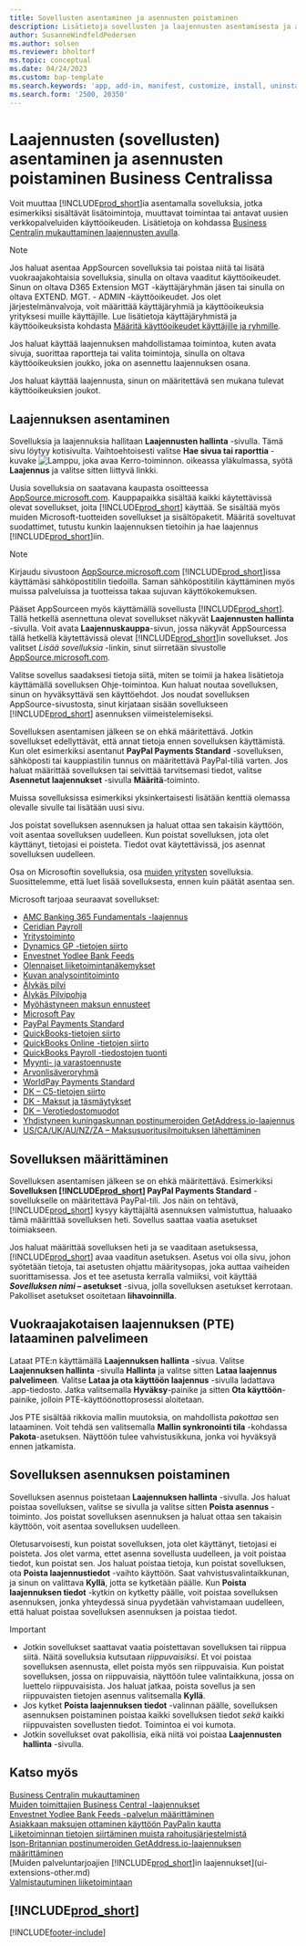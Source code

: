 ```yaml
---
title: Sovellusten asentaminen ja asennusten poistaminen
description: Lisätietoja sovellusten ja laajennusten asentamisesta ja asennusten poistamisesta Business Centralissa.
author: SusanneWindfeldPedersen
ms.author: solsen
ms.reviewer: bholtorf
ms.topic: conceptual
ms.date: 04/24/2023
ms.custom: bap-template
ms.search.keywords: 'app, add-in, manifest, customize, install, uninstall'
ms.search.form: '2500, 20350'
---
```


# <a name="install-and-uninstall-extensions-apps-in-business-central"></a><a name="install-and-uninstall-extensions-apps-in-business-central"></a>Laajennusten (sovellusten) asentaminen ja asennusten poistaminen Business Centralissa

Voit muuttaa [!INCLUDE[prod_short](includes/prod_short.md)]ia asentamalla sovelluksia, jotka esimerkiksi sisältävät lisätoimintoja, muuttavat toimintaa tai antavat uusien verkkopalveluiden käyttöoikeuden. Lisätietoja on kohdassa [Business Centralin mukauttaminen laajennusten avulla](ui-extensions.md).

> [!NOTE]
> Jos haluat asentaa AppSourcen sovelluksia tai poistaa niitä tai lisätä vuokraajakohtaisia sovelluksia, sinulla on oltava vaaditut käyttöoikeudet. Sinun on oltava D365 Extension MGT -käyttäjäryhmän jäsen tai sinulla on oltava EXTEND. MGT. - ADMIN -käyttöoikeudet. Jos olet järjestelmänvalvoja, voit määrittää käyttäjäryhmiä ja käyttöoikeuksia yrityksesi muille käyttäjille. Lue lisätietoja käyttäjäryhmistä ja käyttöoikeuksista kohdasta [Määritä käyttöoikeudet käyttäjille ja ryhmille](ui-define-granular-permissions.md).
>
> Jos haluat käyttää laajennuksen mahdollistamaa toimintoa, kuten avata sivuja, suorittaa raportteja tai valita toimintoja, sinulla on oltava käyttöoikeuksien joukko, joka on asennettu laajennuksen osana.

Jos haluat käyttää laajennusta, sinun on määritettävä sen mukana tulevat käyttöoikeuksien joukot.

## <a name="install-an-extension"></a><a name="install-an-extension"></a><a name="install"></a>Laajennuksen asentaminen

Sovelluksia ja laajennuksia hallitaan **Laajennusten hallinta** -sivulla. Tämä sivu löytyy kotisivulta. Vaihtoehtoisesti valitse **Hae sivua tai raporttia** -kuvake ![Lamppu, joka avaa Kerro-toiminnon.](media/ui-search/search_small.png "Kerro, mitä haluat tehdä") oikeassa yläkulmassa, syötä **Laajennus** ja valitse sitten liittyvä linkki.  

Uusia sovelluksia on saatavana kaupasta osoitteessa [AppSource.microsoft.com](https://go.microsoft.com/fwlink/?linkid=2081646). Kauppapaikka sisältää kaikki käytettävissä olevat sovellukset, joita [!INCLUDE[prod_short](includes/prod_short.md)] käyttää. Se sisältää myös muiden Microsoft-tuotteiden sovellukset ja sisältöpaketit. Määritä soveltuvat suodattimet, tutustu kunkin laajennuksen tietoihin ja hae laajennus [!INCLUDE[prod_short](includes/prod_short.md)]iin.  

> [!NOTE]  
> Kirjaudu sivustoon [AppSource.microsoft.com](https://appsource.microsoft.com/) [!INCLUDE[prod_short](includes/prod_short.md)]issa käyttämäsi sähköpostitilin tiedoilla. Saman sähköpostitilin käyttäminen myös muissa palveluissa ja tuotteissa takaa sujuvan käyttökokemuksen.  

Pääset AppSourceen myös käyttämällä sovellusta [!INCLUDE[prod_short](includes/prod_short.md)]. Tällä hetkellä asennettuna olevat sovellukset näkyvät **Laajennusten hallinta** -sivulla. Voit avata **Laajennuskauppa**-sivun, jossa näkyvät AppSourcessa tällä hetkellä käytettävissä olevat [!INCLUDE[prod_short](includes/prod_short.md)]in sovellukset. Jos valitset *Lisää sovelluksia* -linkin, sinut siirretään sivustolle [AppSource.microsoft.com](https://go.microsoft.com/fwlink/?linkid=2081646).  

Valitse sovellus saadaksesi tietoja siitä, miten se toimii ja hakea lisätietoja käyttämällä sovelluksen Ohje-toimintoa. Kun haluat noutaa sovelluksen, sinun on hyväksyttävä sen käyttöehdot. Jos noudat sovelluksen AppSource-sivustosta, sinut kirjataan sisään sovellukseen [!INCLUDE[prod_short](includes/prod_short.md)] asennuksen viimeistelemiseksi.  

Sovelluksen asentamisen jälkeen se on ehkä määritettävä. Jotkin sovellukset edellyttävät, että annat tietoja ennen sovelluksen käyttämistä. Kun olet esimerkiksi asentanut **PayPal Payments Standard** -sovelluksen, sähköposti tai kauppiastilin tunnus on määritettävä PayPal-tiliä varten. Jos haluat määrittää sovelluksen tai selvittää tarvitsemasi tiedot, valitse **Asennetut laajennukset** -sivulla **Määritä**-toiminto.  

Muissa sovelluksissa esimerkiksi yksinkertaisesti lisätään kenttiä olemassa olevalle sivulle tai lisätään uusi sivu.

Jos poistat sovelluksen asennuksen ja haluat ottaa sen takaisin käyttöön, voit asentaa sovelluksen uudelleen. Kun poistat sovelluksen, jota olet käyttänyt, tietojasi ei poisteta. Tiedot ovat käytettävissä, jos asennat sovelluksen uudelleen.

Osa on Microsoftin sovelluksia, osa [muiden yritysten](ui-extensions-other.md) sovelluksia. Suosittelemme, että luet lisää sovelluksesta, ennen kuin päätät asentaa sen.

Microsoft tarjoaa seuraavat sovellukset:

* [AMC Banking 365 Fundamentals -laajennus](ui-extensions-amc-banking.md)
* [Ceridian Payroll](ui-extensions-ceridian-payroll.md)
* [Yritystoiminto](ui-extensions-company-hub.md)  
* [Dynamics GP -tietojen siirto](ui-extensions-dynamicsgp-data-migration.md)
* [Envestnet Yodlee Bank Feeds](ui-extensions-yodlee-bank-feeds.md)
* [Olennaiset liiketoimintanäkemykset](ui-extensions-essential-business-insights.md)
* [Kuvan analysointitoiminto](ui-extensions-image-analyzer.md)
* [Älykäs pilvi](ui-extensions-data-replication.md)
* [Älykäs Pilvipohja](ui-extensions-intelligent-cloud.md)  
* [Myöhästyneen maksun ennusteet](ui-extensions-late-payment-prediction.md)
* [Microsoft Pay](ui-extensions-microsoft-pay-payments.md)
* [PayPal Payments Standard](ui-extensions-paypal-payments-standard.md)
* [QuickBooks-tietojen siirto](ui-extensions-quickbooks-data-migration.md)
* [QuickBooks Online -tietojen siirto](ui-extensions-quickbooks-online-data-migration.md)
* [QuickBooks Payroll -tiedostojen tuonti](ui-extensions-quickbooks-payroll.md)
* [Myynti- ja varastoennuste](ui-extensions-sales-forecast.md)
* [Arvonlisäveroryhmä](ui-extensions-vat-group.md)
* [WorldPay Payments Standard](ui-extensions-worldpay-payments-standard.md)
* [DK – C5-tietojen siirto](ui-extensions-c5-data-migration.md)
* [DK - Maksut ja täsmäytykset](ui-extensions-payments-reconciliation-formats-dk.md)
* [DK – Verotiedostomuodot](ui-extensions-tax-file-formats-dk.md)
* [Yhdistyneen kuningaskunnan postinumeroiden GetAddress.io-laajennus](LocalFunctionality/UnitedKingdom/ui-extensions-getaddressio.md)  
* [US/CA/UK/AU/NZ/ZA – Maksusuoritusilmoituksen lähettäminen](ui-extensions-send-remittance-advice.md)

## <a name="set-up-an-app"></a><a name="set-up-an-app"></a>Sovelluksen määrittäminen

Sovelluksen asentamisen jälkeen se on ehkä määritettävä. Esimerkiksi **Sovelluksen [!INCLUDE[prod_short](includes/prod_short.md)] PayPal Payments Standard** -sovellukselle on määritettävä PayPal-tili. Jos näin on tehtävä, [!INCLUDE[prod_short](includes/prod_short.md)] kysyy käyttäjältä asennuksen valmistuttua, haluaako tämä määrittää sovelluksen heti. Sovellus saattaa vaatia asetukset toimiakseen.

Jos haluat määrittää sovelluksen heti ja se vaaditaan asetuksessa, [!INCLUDE[prod_short](includes/prod_short.md)] avaa vaaditun asetuksen. Asetus voi olla sivu, johon syötetään tietoja, tai asetusten ohjattu määritysopas, joka auttaa vaiheiden suorittamisessa. Jos et tee asetusta kerralla valmiiksi, voit käyttää **_Sovelluksen nimi_ – asetukset** -sivua, jolla sovelluksen asetukset kerrotaan. Pakolliset asetukset osoitetaan **lihavoinnilla**.

## <a name="upload-a-per-tenant-extension-pte"></a><a name="upload-a-per-tenant-extension-pte"></a>Vuokraajakotaisen laajennuksen (PTE) lataaminen palvelimeen

Lataat PTE:n käyttämällä **Laajennuksen hallinta** -sivua. Valitse **Laajennuksen hallinta** -sivulla **Hallinta** ja valitse sitten **Lataa laajennus palvelimeen**. Valitse **Lataa ja ota käyttöön laajennus** -sivulla ladattava .app-tiedosto. Jatka valitsemalla **Hyväksy**-painike ja sitten **Ota käyttöön**-painike, jolloin PTE-käyttöönottoprosessi aloitetaan.

Jos PTE sisältää rikkovia mallin muutoksia, on mahdollista *pakottaa* sen lataaminen. Voit tehdä sen valitsemalla **Mallin synkronointi tila** -kohdassa **Pakota**-asetuksen. Näyttöön tulee vahvistusikkuna, jonka voi hyväksyä ennen jatkamista.  

## <a name="uninstall-an-app"></a><a name="uninstall-an-app"></a>Sovelluksen asennuksen poistaminen

Sovelluksen asennus poistetaan **Laajennuksen hallinta** -sivulla. Jos haluat poistaa sovelluksen, valitse se sivulla ja valitse sitten **Poista asennus** -toiminto. Jos poistat sovelluksen asennuksen ja haluat ottaa sen takaisin käyttöön, voit asentaa sovelluksen uudelleen.

Oletusarvoisesti, kun poistat sovelluksen, jota olet käyttänyt, tietojasi ei poisteta. Jos olet varma, ettet asenna sovellusta uudelleen, ja voit poistaa tiedot, kun poistat sen. Jos haluat poistaa tietoja, kun poistat sovelluksen, ota **Poista laajennustiedot** -vaihto käyttöön. Saat vahvistusvalintaikkunan, ja sinun on valittava **Kyllä**, jotta se kytketään päälle. Kun **Poista laajennuksen tiedot** -kytkin on kytketty päälle, voit poistaa sovelluksen asennuksen, jonka yhteydessä sinua pyydetään vahvistamaan uudelleen, että haluat poistaa sovelluksen asennuksen ja poistaa tiedot.

> [!IMPORTANT]  
> * Jotkin sovellukset saattavat vaatia poistettavan sovelluksen tai riippua siitä. Näitä sovelluksia kutsutaan *riippuvaisiksi*. Et voi poistaa sovelluksen asennusta, ellet poista myös sen riippuvaisia. Kun poistat sovelluksen, jossa on riippuvaisia, näyttöön tulee valintaikkuna, jossa on luettelo riippuvaisista. Jos haluat jatkaa, poista sovellus ja sen riippuvaisten tietojen asennus valitsemalla **Kyllä**.
> * Jos kytket **Poista laajennuksen tiedot** -valinnan päälle, sovelluksen asennuksen poistaminen poistaa kaikki sovelluksen tiedot *sekä* kaikki riippuvaisten sovellusten tiedot. Toimintoa ei voi kumota.
> * Jotkin sovellukset ovat pakollisia, eikä niitä voi poistaa **Laajennusten hallinta** -sivulla.  

## <a name="see-also"></a><a name="see-also"></a>Katso myös

[Business Centralin mukauttaminen](ui-customizing-overview.md)  
[Muiden toimittajien Business Central -laajennukset](ui-extensions-other.md)  
[Envestnet Yodlee Bank Feeds -palvelun määrittäminen](bank-how-setup-bank-statement-service.md)  
[Asiakkaan maksujen ottaminen käyttöön PayPalin kautta](sales-how-enable-payment-service-extensions.md)  
[Liiketoiminnan tietojen siirtäminen muista rahoitusjärjestelmistä](across-import-data-configuration-packages.md)  
[Ison-Britannian postinumeroiden GetAddress.io-laajennuksen määrittäminen](LocalFunctionality/UnitedKingdom/uk-setup-postal-code-service.md)  
[Muiden palveluntarjoajien [!INCLUDE[prod_short](includes/prod_short.md)]in laajennukset](ui-extensions-other.md)  
[Valmistautuminen liiketoimintaan](ui-get-ready-business.md)  

## [!INCLUDE[prod_short](includes/free_trial_md.md)]


[!INCLUDE[footer-include](includes/footer-banner.md)]
